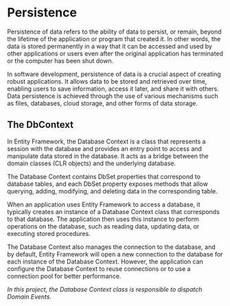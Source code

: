 # Persistence

Persistence of data refers to the ability of data to persist, or remain, beyond the lifetime of the application or program that created it. In other words, the data is stored permanently in a way that it can be accessed and used by other applications or users even after the original application has terminated or the computer has been shut down.

In software development, persistence of data is a crucial aspect of creating robust applications. It allows data to be stored and retrieved over time, enabling users to save information, access it later, and share it with others. Data persistence is achieved through the use of various mechanisms such as files, databases, cloud storage, and other forms of data storage.

## The DbContext

In Entity Framework, the Database Context is a class that represents a session with the database and provides an entry point to access and manipulate data stored in the database. It acts as a bridge between the domain classes (CLR objects) and the underlying database.

The Database Context contains DbSet properties that correspond to database tables, and each DbSet property exposes methods that allow querying, adding, modifying, and deleting data in the corresponding table.

When an application uses Entity Framework to access a database, it typically creates an instance of a Database Context class that corresponds to that database. The application then uses this instance to perform operations on the database, such as reading data, updating data, or executing stored procedures.

The Database Context also manages the connection to the database, and by default, Entity Framework will open a new connection to the database for each instance of the Database Context. However, the application can configure the Database Context to reuse connections or to use a connection pool for better performance.

*In this project, the Database Context class is responsible to dispatch Domain Events.*
